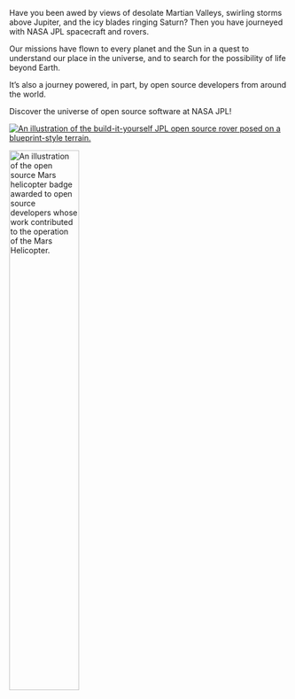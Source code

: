 Have you been awed by views of desolate Martian Valleys, swirling storms above Jupiter, and the icy blades ringing Saturn? Then you have journeyed with NASA JPL spacecraft and rovers.

Our missions have flown to every planet and the Sun in a quest to understand our place in the universe, and to search for the possibility of life beyond Earth.

It’s also a journey powered, in part, by open source developers from around the world.

Discover the universe of open source software at NASA JPL!

[![An illustration of the build-it-yourself JPL open source rover posed on a blueprint-style terrain.](https://opensourcerover.jpl.nasa.gov/assets/meta/social.jpg)](https://opensourcerover.jpl.nasa.gov)

<a href="https://github.com/readme/featured/nasa-ingenuity-helicopter"><img src="https://images.ctfassets.net/s5uo95nf6njh/5R0oHaRKtnBt8Tcsup81EZ/a2d996227c84b65818505211317aadaa/nasa-ingenuity-helicopter-spot-1.jpg" alt="An illustration of the open source Mars helicopter badge awarded to open source developers whose work contributed to the operation of the Mars Helicopter." width="50%"></a>
